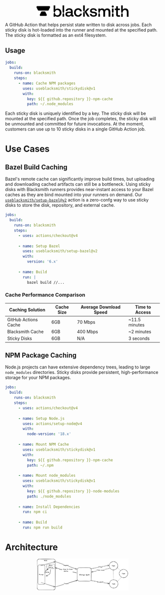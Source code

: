 <p align="center">
  <picture>
    <!-- Dark mode -->
    <source media="(prefers-color-scheme: dark)" srcset="./Blacksmith_Logo-White-Large.png" width="300">
    <!-- Light mode -->
    <source media="(prefers-color-scheme: light)" srcset="./Blacksmith_Logo-Black-Large.png" width="300">
    <img alt="Blacksmith Logo" src="./Blacksmith_Logo-Black-Large.png" width="300">
  </picture>
</p>

A GitHub Action that helps persist state written to disk across jobs. Each sticky disk is hot-loaded into the runner and mounted at the specified path.
The sticky disk is formatted as an ext4 filesystem.

## Usage

```yaml
jobs:
  build:
    runs-on: blacksmith
    steps:
      - name: Cache NPM packages
        uses: useblacksmith/stickydisk@v1
        with:
          key: ${{ github.repository }}-npm-cache
          path: ~/.node_modules
```

Each sticky disk is uniquely identified by a key. The sticky disk will be mounted at the specified path. Once the job completes, the sticky disk will be unmounted and committed for future invocations. At the moment, customers can use up to 10 sticky disks in a single GitHub Action job.

# Use Cases

## Bazel Build Caching

Bazel's remote cache can significantly improve build times, but uploading and downloading cached artifacts can still be a bottleneck. Using sticky disks with Blacksmith runners provides near-instant access to your Bazel caches as they are bind mounted into your runners on demand. Our [`useblacksmith/setup-bazel@v2`](https://github.com/useblacksmith/setup-bazel) action is a zero-confg way to use sticky disks to store the disk, repository, and external cache.

```yaml
jobs:
  build:
    runs-on: blacksmith
    steps:
      - uses: actions/checkout@v4
      
      - name: Setup Bazel
        uses: useblacksmith/setup-bazel@v2
        with:
          version: '6.x'
      
      - name: Build
        run: |
          bazel build //...
```

### Cache Performance Comparison

| Caching Solution | Cache Size | Average Download Speed | Time to Access |
|-----------------|------------|----------------|----------------|
| GitHub Actions Cache | 6GB | 70 Mbps | ~11.5 minutes |
| Blacksmith Cache | 6GB | 400 Mbps | ~2 minutes |
| Sticky Disks | 6GB | N/A | 3 seconds |


## NPM Package Caching

Node.js projects can have extensive dependency trees, leading to large `node_modules` directories. Sticky disks provide persistent, high-performance storage for your NPM packages.

```yaml
jobs:
  build:
    runs-on: blacksmith
    steps:
      - uses: actions/checkout@v4
      
      - name: Setup Node.js
        uses: actions/setup-node@v4
        with:
          node-version: '18.x'
      
      - name: Mount NPM Cache
        uses: useblacksmith/stickydisk@v1
        with:
          key: ${{ github.repository }}-npm-cache
          path: ~/.npm
      
      - name: Mount node_modules
        uses: useblacksmith/stickydisk@v1
        with:
          key: ${{ github.repository }}-node-modules
          path: ./node_modules
      
      - name: Install Dependencies
        run: npm ci

      - name: Build
        run: npm run build
```

# Architecture

<p align="center">
  <picture>
    <!-- Dark mode -->
    <source media="(prefers-color-scheme: dark)" srcset="./arch-dark-mode.png" width="300">
    <!-- Light mode -->
    <source media="(prefers-color-scheme: light)" srcset="./arch-light.png" width="300">
    <img alt="Blacksmith Logo" src="./arch-light.png" width="300">
  </picture>
</p>
